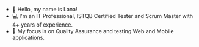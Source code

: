 * :wave: Hello, my name is Lana!
* :computer: I'm an IT Professional, ISTQB Certified Tester and Scrum Master with 4+ years of experience.
* :iphone: My focus is on Quality Assurance and testing Web and Mobile applications.

